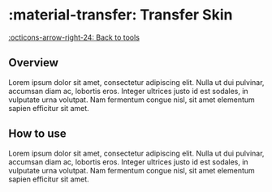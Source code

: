 # :material-transfer: Transfer Skin

[:octicons-arrow-right-24: Back to tools](../02_Tools.md)

## Overview

Lorem ipsum dolor sit amet, consectetur adipiscing elit. Nulla ut dui pulvinar, accumsan diam ac, lobortis eros. Integer ultrices justo id est sodales, in vulputate urna volutpat. Nam fermentum congue nisl, sit amet elementum sapien efficitur sit amet.

## How to use

Lorem ipsum dolor sit amet, consectetur adipiscing elit. Nulla ut dui pulvinar, accumsan diam ac, lobortis eros. Integer ultrices justo id est sodales, in vulputate urna volutpat. Nam fermentum congue nisl, sit amet elementum sapien efficitur sit amet.